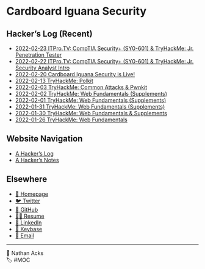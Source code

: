 # Cardboard Iguana Security

## Hacker’s Log (Recent)

* [2022-02-23 ITPro.TV: CompTIA Security+ (SY0-601) & TryHackMe: Jr. Penetration Tester](log/2022-02-23-itprotv-comptia-security-plus-and-tryhackme-jr-penetration-tester.md)
* [2022-02-22 ITPro.TV: CompTIA Security+ (SY0-601) & TryHackMe: Jr. Security Analyst Intro](log/2022-02-22-itprotv-comptia-security-plus-and-tryhackme-jr-security-analyst-intro.md)
* [2022-02-20 Cardboard Iguana Security is Live!](log/2022-02-20-cardboard-iguana-security-is-live.md)
* [2022-02-13 TryHackMe: Polkit](log/2022-02-13-tryhackme-polkit.md)
* [2022-02-03 TryHackMe: Common Attacks & Pwnkit](log/2022-02-03-tryhackme-common-attacks-and-pwnkit.md)
* [2022-02-02 TryHackMe: Web Fundamentals (Supplements)](log/2022-02-02-tryhackme-web-fundamentals-supplements.md)
* [2022-02-01 TryHackMe: Web Fundamentals (Supplements)](log/2022-02-01-tryhackme-web-fundamentals-supplements.md)
* [2022-01-31 TryHackMe: Web Fundamentals (Supplements)](log/2022-01-31-tryhackme-web-fundamentals-supplements.md)
* [2022-01-30 TryHackMe: Web Fundamentals & Supplements](log/2022-01-30-tryhackme-web-fundamentals-and-supplements.md)
* [2022-01-26 TryHackMe: Web Fundamentals](log/2022-01-26-tryhackme-web-fundamentals.md)

## Website Navigation

* [A Hacker’s Log](log.md)
* [A Hacker’s Notes](notes.md)

## Elsewhere

* [<span aria-hidden="true">🌱</span> Homepage](https://necopinus.xyz)
* [<span aria-hidden="true">🐦</span> Twitter](https://twitter.com/necopinus)
* [<span aria-hidden="true">🐙</span> GitHub](https://github.com/necopinus)
* [<span aria-hidden="true">🧑‍💻</span> Resume](https://registry.jsonresume.org/necopinus)
* [<span aria-hidden="true">🌃</span> LinkedIn](https://www.linkedin.com/in/necopinus/)
* [<span aria-hidden="true">🔏</span> Keybase](https://keybase.io/necopinus)
* [<span aria-hidden="true">📧</span> Email](mailto:nathan.acks@cardboard-iguana.com)

- - - -

<span aria-hidden="true">👤</span> Nathan Acks  
<span aria-hidden="true">🏷️</span> #MOC
